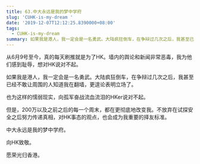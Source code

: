 ```yaml
---
title: 63.中大永远是我的梦中学府
slug: 'CUHK-is-my-dream '
date: '2019-12-07T12:12:25.8390000+08:00'
tags:
  - CUHK-is-my-dream
summary: 如果我是港人，我一定会是一名勇武。大陆疯狂倒车，在争辩过几次之后，我甚至已经不敢让周围的人知道我在翻墙，更遑论表明立场了。
---
```

从6月9号至今，真的每天刷推就是为了HK。墙内的舆论和新闻非常恶毒，我为他们感到耻辱，想对HK说对不起。



如果我是港人，我一定会是一名勇武。大陆疯狂倒车，在争辩过几次之后，我甚至已经不敢让周围的人知道我在翻墙，更遑论表明立场了。



也为这样的懦弱现实，向孤军奋战流血流泪的HKer说对不起。



但是，200万以及之前之后的每一个周末，都在更彻底地改变我。不放弃在试探安全之后努力传递真相，对HK事态的观点，也会成为我重要的择友标准。



中大永远是我的梦中学府。



向HK致敬。



愿荣光归香港。

